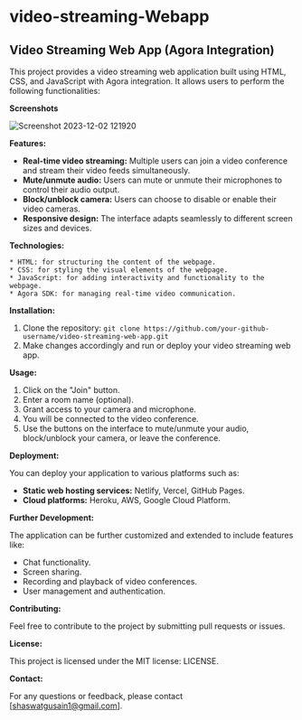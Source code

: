 # video-streaming-Webapp

## Video Streaming Web App (Agora Integration)

This project provides a video streaming web application built using HTML, CSS, and JavaScript with Agora integration. It allows users to perform the following functionalities:

**Screenshots**

![Screenshot 2023-12-02 121920](https://github.com/Boahan/video-streaming-Webapp/assets/111555189/94900b23-e390-43f6-9b57-d5d0e7a40669)




**Features:**

* **Real-time video streaming:** Multiple users can join a video conference and stream their video feeds simultaneously.
* **Mute/unmute audio:** Users can mute or unmute their microphones to control their audio output.
* **Block/unblock camera:** Users can choose to disable or enable their video cameras.
* **Responsive design:** The interface adapts seamlessly to different screen sizes and devices.

**Technologies:**

    * HTML: for structuring the content of the webpage.
    * CSS: for styling the visual elements of the webpage.
    * JavaScript: for adding interactivity and functionality to the webpage.
    * Agora SDK: for managing real-time video communication.

**Installation:**

1. Clone the repository: `git clone https://github.com/your-github-username/video-streaming-web-app.git`
2. Make changes accordingly and run or deploy your video streaming web app.

**Usage:**

1. Click on the "Join" button.
2. Enter a room name (optional).
3. Grant access to your camera and microphone.
4. You will be connected to the video conference.
5. Use the buttons on the interface to mute/unmute your audio, block/unblock your camera, or leave the conference.

**Deployment:**

You can deploy your application to various platforms such as:

* **Static web hosting services:** Netlify, Vercel, GitHub Pages.
* **Cloud platforms:** Heroku, AWS, Google Cloud Platform.

**Further Development:**

The application can be further customized and extended to include features like:

* Chat functionality.
* Screen sharing.
* Recording and playback of video conferences.
* User management and authentication.

**Contributing:**

Feel free to contribute to the project by submitting pull requests or issues. 

**License:**

This project is licensed under the MIT license: LICENSE.

**Contact:**

For any questions or feedback, please contact [shaswatgusain1@gmail.com].

